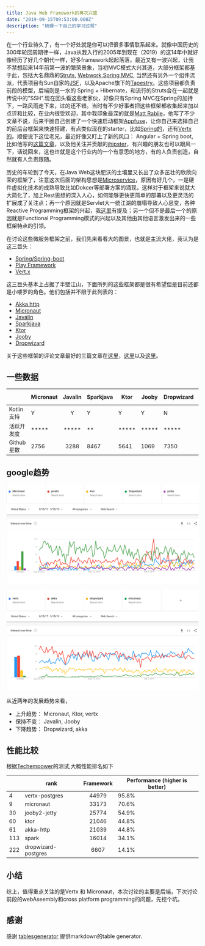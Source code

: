 ```yaml
---
title: Java Web Framework的再次兴盛
date: "2019-09-15T09:53:00.000Z"
description: "梳理一下自己的学习过程"
---
```


在一个行业待久了，有一个好处就是你可以把很多事情联系起来。就像中国历史的300年轮回周期律一样，Java从我入行的2005年到现在（2019）的这14年中就好像经历了好几个朝代一样，好多framework起起落落，最近又有一波兴起，让我不禁想起来14年前第一波的繁荣景象，当初MVC模式大兴其道，大部分框架都基于此，包括大名鼎鼎的[Struts](https://struts.apache.org/), [Webwork](https://en.wikipedia.org/wiki/WebWork),[Spring MVC](https://docs.spring.io/spring/docs/current/spring-framework-reference/web.html), 当然还有另外一个组件流派，代表项目有Sun自家的[JSF](https://en.wikipedia.org/wiki/JavaServer_Faces)，以及Apache旗下的[Tapestry](https://tapestry.apache.org/)。这些项目都负责前段的模型，后端则是一水的 Spring + Hibernate，和流行的Struts合在一起就是传说中的"SSH".现在回头看这些老家伙，好像只有Spring MVC在Spring的加持下，一路风雨走下来，过的还不错。当时有不少好事者把这些框架都收集起来加以点评和比较，在业内很受欢迎，其中我印象最深的就是[Matt Rabile](https://raibledesigns.com/)，他写了不少文章不说，后来干脆自己创建了一个快速启动框架[Appfuse](https://github.com/appfuse/appfuse)，让你自己来选择自己的前后台框架来快速搭建，有点类似现在的starter，比如[Spring的](https://start.spring.io/)，还有[Vertx的](https://start.vertx.io/)。顺便说下这位老兄，最近好像又盯上了新的风口： Angular + Spring boot, 比如他写的[这篇文章](https://developer.okta.com/blog/2019/05/13/angular-8-spring-boot-2)，以及他关注并贡献的[jhipster](https://github.com/jhipster/generator-jhipster)，有兴趣的朋友也可以跟风一下，话说回来，这也许就是这个行业内的一个有意思的地方，有的人负责创造，自然就有人负责跟随。

历史的车轮到了今天，在Java Web这块肥沃的土壤里又长出了众多茁壮的欣欣向荣的框架了，注意这次后面的架构思想是[Microservice](https://en.wikipedia.org/wiki/Microservices)，原因有好几个，一是硬件虚拟化技术的成熟导致比如Dokcer等部署方案的涌现，这样对于框架来说就大大简化了，加上Rest思想的深入人心，如何能够更快更简单的部署以及更灵活的扩展成了关注点；再一个原因就是Servlet大一统江湖的崩塌导致人心思变，各种Reactive Programming框架的兴起，我[这里](https://www.yuanqingfei.com/Kotlin%E4%B8%8EVertx/)有提及；另一个但不是最后一个的原因就是Functional Programming模式的兴起以及其他由其他语言激发出来的一些框架特点的引领。

在讨论这些微服务框架之前，我们先来看看大的图景，也就是主流大佬，我认为是这三巨头：

* [Spring/Spring-boot](https://spring.io/)
* [Play Framework](https://www.playframework.com/)
* [Vert.x](https://vertx.io/)

这三巨头基本上占据了半壁江山，下面所列的这些框架都是很有希望但是目前还都是小喽罗的角色。他们包括并不限于此列表的：

* [Akka http](https://doc.akka.io/docs/akka-http/current/index.html)
* [Micronaut](https://micronaut.io/)
* [Javalin](https://javalin.io/)
* [Sparkjava](http://sparkjava.com/)
* [Ktor](https://ktor.io/)
* [Jooby](https://jooby.io/)
* [Dropwizard](https://www.dropwizard.io/1.3.14/docs/)

关于这些框架的评论文章最好的三篇文章在[这里](https://www.e4developer.com/2018/06/02/the-rise-of-java-microframeworks/)，[这里](https://medium.com/@iliasyahia/the-state-of-java-kotlin-microframeworks-in-2018-54768edb7908)以及[这里](https://www.oodlestechnologies.com/blogs/Top-Five-Microframeworks-along-JVM/)。

## 一些数据

|            | Micronaut | Javalin | Sparkjava | Ktor  | Jooby | Dropwizard | Akka-http |
|------------|-----------|:-------:|-----------|-------|-------|------------|-----------|
| Kotlin支持 | Y         | Y       | Y         | Y     | Y     | N          | N         |
| 活跃开发度 | *****     | *****   | **        | ***** | ***** | *****      | *****     |
| Github星数 | 2756      | 3288    | 8467      | 5641  | 1069  | 7350       | 965       |

## google趋势 

![trend](trend.png)

![trend2](trend2.png)

从近两年的发展趋势来看，

* 上升趋势： Micronaut, Ktor, vertx
* 保持不变： Javalin, Jooby
* 下降趋势： Dropwizard, akka

## 性能比较

根据[Techempower](https://github.com/TechEmpower/FrameworkBenchmarks)的测试,大概性能排名如下

|     | rank                | Framework | Performance (higher is better) |
|-----|---------------------|:---------:|--------------------------------|
| 4   | vertx-postgres      | 44979     | 95.8%                          |
| 9   | micronaut           | 33173     | 70.6%                          |
| 30  | jooby2-jetty        | 25774     | 54.9%                          |
| 60  | ktor                | 21046     | 44.8%                          |
| 61  | akka-http           | 21039     | 44.8%                          |
| 113 | spark               | 16014     | 34.1%                          |
| 222 | dropwizard-postgres | 6607      | 14.1%                          |

## 小结

综上，值得重点关注的是Vertx 和 Micronaut，本次讨论的主要是后端，下次讨论前段的webAseembly和cross platform programming的问题，先挖个坑。


## 感谢

感谢 [tablesgenerator](https://www.tablesgenerator.com/markdown_tables) 提供markdown的table generator.
